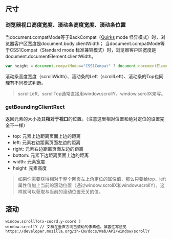 ## 尺寸

### 浏览器视口高度宽度、滚动条高度宽度、滚动条位置

当document.compatMode等于BackCompat（[Quirks](https://developer.mozilla.org/en/Quirks_Mode_and_Standards_Mode) mode 怪异模式）时，浏览器客户区宽度是document.body.clientWidth；
当document.compatMode等于CSS1Compat（Standard mode 标准兼容模式）时，浏览器客户区宽度是document.documentElement.clientWidth。

```js
var height = document.compatMode=="CSS1Compat" ? document.documentElement.clientHeight : document.body.clientHeight;
```

滚动条高度宽度（scrollWidth）、滚动条的Left（scrollLeft）、滚动条的Top也同理有不同模式判断。

> scrollLeft、scrollTop通常直接用window.scrollY、window.scrollX来写。

### getBoundingClientRect

返回元素的大小及其**相对于视口**的位置。（注意这里相对位置和绝对定位的设置完全不一样）

- top: 元素上边距离页面上边的距离
- left: 元素右边距离页面左边的距离
- right: 元素右边距离页面左边的距离
- bottom: 元素下边距离页面上边的距离
- width: 元素宽度
- height: 元素高度

> 如果你需要获得相对于整个网页左上角定位的属性值，那么只要给top、left属性值加上当前的滚动位置（通过window.scrollX和window.scrollY），这样就可以获取与当前的滚动位置无关的值。



## 滚动

```
window.scrollTo(x-coord,y-coord )
window.scrollY // 文档在垂直方向已滚动的像素值。兼容性写法见 https://developer.mozilla.org/zh-CN/docs/Web/API/window/scrollY
```

